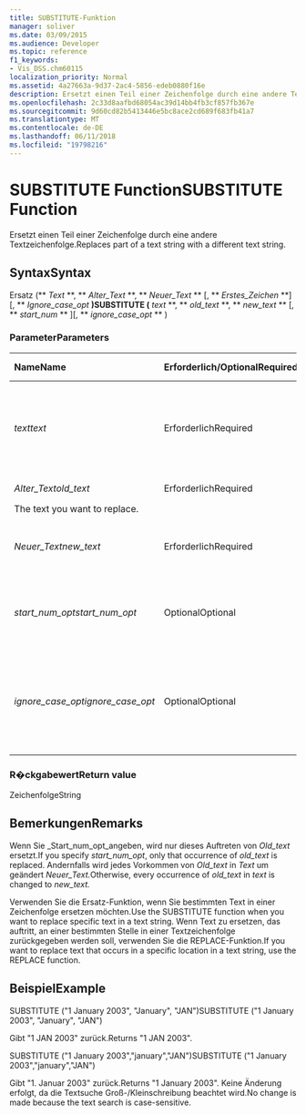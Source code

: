 ```yaml
---
title: SUBSTITUTE-Funktion
manager: soliver
ms.date: 03/09/2015
ms.audience: Developer
ms.topic: reference
f1_keywords:
- Vis_DSS.chm60115
localization_priority: Normal
ms.assetid: 4a27663a-9d37-2ac4-5856-edeb0880f16e
description: Ersetzt einen Teil einer Zeichenfolge durch eine andere Textzeichenfolge.
ms.openlocfilehash: 2c33d8aafbd68054ac39d14bb4fb3cf857fb367e
ms.sourcegitcommit: 9d60cd82b5413446e5bc8ace2cd689f683fb41a7
ms.translationtype: MT
ms.contentlocale: de-DE
ms.lasthandoff: 06/11/2018
ms.locfileid: "19798216"
---
```

# <a name="substitute-function"></a><span data-ttu-id="41e27-103">SUBSTITUTE Function</span><span class="sxs-lookup"><span data-stu-id="41e27-103">SUBSTITUTE Function</span></span>

<span data-ttu-id="41e27-104">Ersetzt einen Teil einer Zeichenfolge durch eine andere Textzeichenfolge.</span><span class="sxs-lookup"><span data-stu-id="41e27-104">Replaces part of a text string with a different text string.</span></span> 
  
## <a name="syntax"></a><span data-ttu-id="41e27-105">Syntax</span><span class="sxs-lookup"><span data-stu-id="41e27-105">Syntax</span></span>

 <span data-ttu-id="41e27-106">Ersatz (** *Text* **, ** *Alter_Text* **, ** *Neuer_Text* ** [, ** *Erstes_Zeichen* **] [, ** *Ignore_case_opt* **)</span><span class="sxs-lookup"><span data-stu-id="41e27-106">SUBSTITUTE (** *text* **, ** *old_text* **, ** *new_text* ** [, ** *start_num* ** ][, ** *ignore_case_opt* ** )</span></span> 
  
### <a name="parameters"></a><span data-ttu-id="41e27-107">Parameter</span><span class="sxs-lookup"><span data-stu-id="41e27-107">Parameters</span></span>

|<span data-ttu-id="41e27-108">**Name**</span><span class="sxs-lookup"><span data-stu-id="41e27-108">**Name**</span></span>|<span data-ttu-id="41e27-109">**Erforderlich/Optional**</span><span class="sxs-lookup"><span data-stu-id="41e27-109">**Required/Optional**</span></span>|<span data-ttu-id="41e27-110">**Datentyp**</span><span class="sxs-lookup"><span data-stu-id="41e27-110">**Data Type**</span></span>|<span data-ttu-id="41e27-111">**Beschreibung**</span><span class="sxs-lookup"><span data-stu-id="41e27-111">**Description**</span></span>|
|:-----|:-----|:-----|:-----|
| <span data-ttu-id="41e27-112">_text_</span><span class="sxs-lookup"><span data-stu-id="41e27-112">_text_</span></span> <br/> |<span data-ttu-id="41e27-113">Erforderlich</span><span class="sxs-lookup"><span data-stu-id="41e27-113">Required</span></span>  <br/> |<span data-ttu-id="41e27-114">**String**</span><span class="sxs-lookup"><span data-stu-id="41e27-114">**String**</span></span> <br/> | <span data-ttu-id="41e27-115">Der Text oder der Bezug auf eine Zelle mit dem Text, in dem Zeichen ersetzt werden sollen.</span><span class="sxs-lookup"><span data-stu-id="41e27-115">The text or the reference to a cell containing text for which you want to substitute characters.</span></span>  <br/> |
| <span data-ttu-id="41e27-116">_Alter_Text_</span><span class="sxs-lookup"><span data-stu-id="41e27-116">_old_text_</span></span> <br/> |<span data-ttu-id="41e27-117">Erforderlich</span><span class="sxs-lookup"><span data-stu-id="41e27-117">Required</span></span>  <br/> |<span data-ttu-id="41e27-118">**String**</span><span class="sxs-lookup"><span data-stu-id="41e27-118">**String**</span></span> <br/> | <span data-ttu-id="41e27-119">Der Text, der ersetzt werden soll.
</span><span class="sxs-lookup"><span data-stu-id="41e27-119">The text you want to replace.</span></span>  <br/> |
| <span data-ttu-id="41e27-120">_Neuer_Text_</span><span class="sxs-lookup"><span data-stu-id="41e27-120">_new_text_</span></span> <br/> |<span data-ttu-id="41e27-121">Erforderlich</span><span class="sxs-lookup"><span data-stu-id="41e27-121">Required</span></span>  <br/> |<span data-ttu-id="41e27-122">**String**</span><span class="sxs-lookup"><span data-stu-id="41e27-122">**String**</span></span> <br/> | <span data-ttu-id="41e27-123">Der Text, den Sie _Alter_Text_ersetzen möchten.</span><span class="sxs-lookup"><span data-stu-id="41e27-123">The text you want to use to replace  _old_text_.</span></span>  <br/> |
| <span data-ttu-id="41e27-124">_start_num_opt_</span><span class="sxs-lookup"><span data-stu-id="41e27-124">_start_num_opt_</span></span> <br/> |<span data-ttu-id="41e27-125">Optional</span><span class="sxs-lookup"><span data-stu-id="41e27-125">Optional</span></span>  <br/> |<span data-ttu-id="41e27-126">**Numeric**</span><span class="sxs-lookup"><span data-stu-id="41e27-126">**Numeric**</span></span> <br/> |<span data-ttu-id="41e27-127">Gibt an, welche Vorkommen von old_text ersetzt werden sollen.</span><span class="sxs-lookup"><span data-stu-id="41e27-127">Specifies which occurences of old_text to replace.</span></span>  <br/> |
| <span data-ttu-id="41e27-128">_ignore_case_opt_</span><span class="sxs-lookup"><span data-stu-id="41e27-128">_ignore_case_opt_</span></span> <br/> |<span data-ttu-id="41e27-129">Optional</span><span class="sxs-lookup"><span data-stu-id="41e27-129">Optional</span></span>  <br/> |<span data-ttu-id="41e27-130">**Boolean**</span><span class="sxs-lookup"><span data-stu-id="41e27-130">**Boolean**</span></span> <br/> |<span data-ttu-id="41e27-p101">FALSE, wenn Groß- und Kleinschreibung zu beachten ist; andernfalls TRUE. Die Standardeinstellung ist FALSE.</span><span class="sxs-lookup"><span data-stu-id="41e27-p101">FALSE if case-sensitive; otherwise, TRUE. The default is FALSE.</span></span>  <br/> |
   
### <a name="return-value"></a><span data-ttu-id="41e27-133">R�ckgabewert</span><span class="sxs-lookup"><span data-stu-id="41e27-133">Return value</span></span>

<span data-ttu-id="41e27-134">Zeichenfolge</span><span class="sxs-lookup"><span data-stu-id="41e27-134">String</span></span>
  
## <a name="remarks"></a><span data-ttu-id="41e27-135">Bemerkungen</span><span class="sxs-lookup"><span data-stu-id="41e27-135">Remarks</span></span>

 <span data-ttu-id="41e27-136">Wenn Sie _Start_num_opt_angeben, wird nur dieses Auftreten von _Old_text_ ersetzt.</span><span class="sxs-lookup"><span data-stu-id="41e27-136">If you specify  _start_num_opt_, only that occurrence of  _old_text_ is replaced.</span></span> <span data-ttu-id="41e27-137">Andernfalls wird jedes Vorkommen von _Old_text_ in _Text_ um geändert _Neuer_Text._</span><span class="sxs-lookup"><span data-stu-id="41e27-137">Otherwise, every occurrence of  _old_text_ in  _text_ is changed to  _new_text._</span></span>
  
<span data-ttu-id="41e27-138">Verwenden Sie die Ersatz-Funktion, wenn Sie bestimmten Text in einer Zeichenfolge ersetzen möchten.</span><span class="sxs-lookup"><span data-stu-id="41e27-138">Use the SUBSTITUTE function when you want to replace specific text in a text string.</span></span> <span data-ttu-id="41e27-139">Wenn Text zu ersetzen, das auftritt, an einer bestimmten Stelle in einer Textzeichenfolge zurückgegeben werden soll, verwenden Sie die REPLACE-Funktion.</span><span class="sxs-lookup"><span data-stu-id="41e27-139">If you want to replace text that occurs in a specific location in a text string, use the REPLACE function.</span></span>
  
## <a name="example"></a><span data-ttu-id="41e27-140">Beispiel</span><span class="sxs-lookup"><span data-stu-id="41e27-140">Example</span></span>

<span data-ttu-id="41e27-141">SUBSTITUTE ("1 January 2003", "January", "JAN")</span><span class="sxs-lookup"><span data-stu-id="41e27-141">SUBSTITUTE ("1 January 2003", "January", "JAN")</span></span> 
  
<span data-ttu-id="41e27-142">Gibt "1 JAN 2003" zurück.</span><span class="sxs-lookup"><span data-stu-id="41e27-142">Returns "1 JAN 2003".</span></span> 
  
<span data-ttu-id="41e27-143">SUBSTITUTE ("1 January 2003","january","JAN")</span><span class="sxs-lookup"><span data-stu-id="41e27-143">SUBSTITUTE ("1 January 2003","january","JAN")</span></span> 
  
<span data-ttu-id="41e27-144">Gibt "1. Januar 2003" zurück.</span><span class="sxs-lookup"><span data-stu-id="41e27-144">Returns "1 January 2003".</span></span> <span data-ttu-id="41e27-145">Keine Änderung erfolgt, da die Textsuche Groß-/Kleinschreibung beachtet wird.</span><span class="sxs-lookup"><span data-stu-id="41e27-145">No change is made because the text search is case-sensitive.</span></span> 
  

